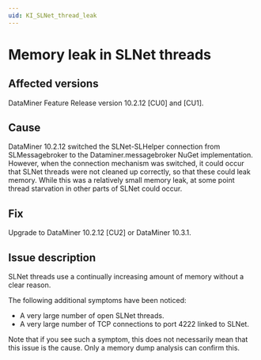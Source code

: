 ```yaml
---
uid: KI_SLNet_thread_leak
---
```


# Memory leak in SLNet threads

## Affected versions

DataMiner Feature Release version 10.2.12 [CU0] and [CU1].

## Cause

DataMiner 10.2.12 switched the SLNet-SLHelper connection from SLMessagebroker to the Dataminer.messagebroker NuGet implementation. However, when the connection mechanism was switched, it could occur that SLNet threads were not cleaned up correctly, so that these could leak memory. While this was a relatively small memory leak, at some point thread starvation in other parts of SLNet could occur.

## Fix

Upgrade to DataMiner 10.2.12 [CU2] or DataMiner 10.3.1.

## Issue description

SLNet threads use a continually increasing amount of memory without a clear reason.

The following additional symptoms have been noticed:

- A very large number of open SLNet threads.
- A very large number of TCP connections to port 4222 linked to SLNet.

Note that if you see such a symptom, this does not necessarily mean that this issue is the cause. Only a memory dump analysis can confirm this.
